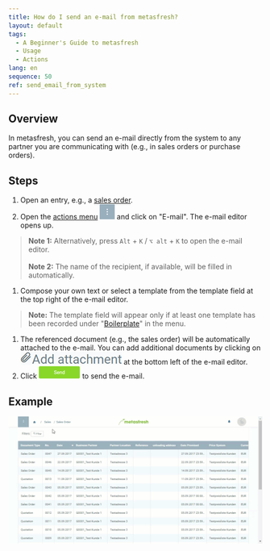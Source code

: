 ```yaml
---
title: How do I send an e-mail from metasfresh?
layout: default
tags:
  - A Beginner's Guide to metasfresh
  - Usage
  - Actions
lang: en
sequence: 50
ref: send_email_from_system
---
```


## Overview
In metasfresh, you can send an e-mail directly from the system to any partner you are communicating with (e.g., in sales orders or purchase orders).

## Steps
1. Open an entry, e.g., a [sales order](SalesOrder_recording).
1. Open the [actions menu](StartAction) ![](assets/actionsmenu_WebUI.png) and click on "E-mail". The e-mail editor opens up.
 >**Note 1:** Alternatively, press `Alt` + `K` / `⌥ alt` + `K` to open the e-mail editor.<br><br>
 >**Note 2:** The name of the recipient, if available, will be filled in automatically.

1. Compose your own text or select a template from the template field at the top right of the e-mail editor.
 >**Note:** The template field will appear only if at least one template has been recorded under "[Boilerplate](Create_boiler_plate)" in the menu.

1. The referenced document (e.g., the sales order) will be automatically attached to the e-mail. You can add additional documents by clicking on ![](assets/add_attachment.png) at the bottom left of the e-mail editor.
1. Click ![](assets/send_email_button.png) to send the e-mail.

## Example
![](assets/Send_email_from_system.gif)
